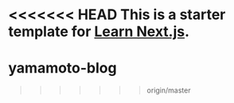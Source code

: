 <<<<<<< HEAD
This is a starter template for [Learn Next.js](https://nextjs.org/learn).
=======
# yamamoto-blog
>>>>>>> origin/master
